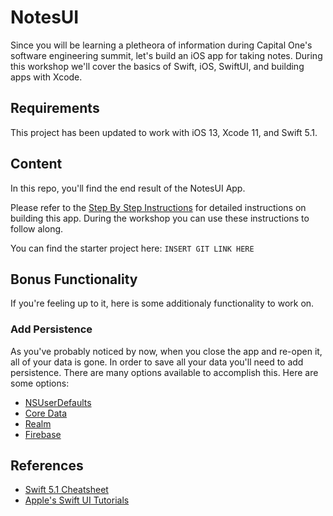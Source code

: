 # NotesUI

Since you will be learning a pletheora of information during Capital One's software engineering summit, let's build an iOS app for taking notes. During this workshop we'll cover the basics of Swift, iOS, SwiftUI, and building apps with Xcode.

## Requirements

This project has been updated to work with iOS 13, Xcode 11, and Swift 5.1.

## Content

In this repo, you'll find the end result of the NotesUI App. 

Please refer to the [Step By Step Instructions](Notes/StepByStepInstructions.md) for detailed instructions on building this app. During the workshop you can use these instructions to follow along.

You can find the starter project here: `INSERT GIT LINK HERE`

## Bonus Functionality

If you're feeling up to it, here is some additionaly functionality to work on.

### Add Persistence

As you've probably noticed by now, when you close the app and re-open it, all of your data is gone. In order to save all your data you'll need to add persistence. There are many options available to accomplish this. Here are some options:
  
* [NSUserDefaults](https://developer.apple.com/documentation/foundation/nsuserdefaults)
* [Core Data](https://developer.apple.com/library/archive/documentation/Cocoa/Conceptual/CoreData/index.html)
* [Realm](https://realm.io/docs/swift/latest)
* [Firebase](https://firebase.google.com/docs/ios/setup)

## References

* [Swift 5.1 Cheatsheet](https://koenig-media.raywenderlich.com/uploads/2020/12/RW-Swift-5.1-Cheatsheet-1.0.pdf)
* [Apple's Swift UI Tutorials](https://developer.apple.com/tutorials/swiftui)
